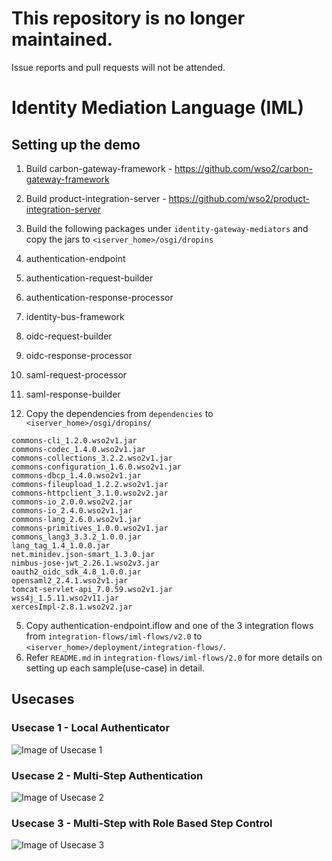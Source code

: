 # This repository is no longer maintained.

Issue reports and pull requests will not be attended.



# Identity Mediation Language (IML)

## Setting up the demo

1. Build carbon-gateway-framework - https://github.com/wso2/carbon-gateway-framework
2. Build product-integration-server - https://github.com/wso2/product-integration-server
3. Build the following packages under `identity-gateway-mediators` and copy the jars to `<iserver_home>/osgi/dropins`
  1. authentication-endpoint
  2. authentication-request-builder
  3. authentication-response-processor
  4. identity-bus-framework
  5. oidc-request-builder
  6. oidc-response-processor
  7. saml-request-processor
  8. saml-response-builder
  
4. Copy the dependencies from `dependencies` to `<iserver_home>/osgi/dropins/`
 
  ```
  commons-cli_1.2.0.wso2v1.jar
  commons-codec_1.4.0.wso2v1.jar
  commons-collections_3.2.2.wso2v1.jar
  commons-configuration_1.6.0.wso2v1.jar
  commons-dbcp_1.4.0.wso2v1.jar
  commons-fileupload_1.2.2.wso2v1.jar
  commons-httpclient_3.1.0.wso2v2.jar
  commons-io_2.0.0.wso2v2.jar
  commons-io_2.4.0.wso2v1.jar
  commons-lang_2.6.0.wso2v1.jar
  commons-primitives_1.0.0.wso2v1.jar
  commons_lang3_3.3.2_1.0.0.jar
  lang_tag_1.4_1.0.0.jar
  net.minidev.json-smart_1.3.0.jar
  nimbus-jose-jwt_2.26.1.wso2v3.jar
  oauth2_oidc_sdk_4.8_1.0.0.jar
  opensaml2_2.4.1.wso2v1.jar
  tomcat-servlet-api_7.0.59.wso2v1.jar
  wss4j_1.5.11.wso2v11.jar
  xercesImpl-2.8.1.wso2v2.jar
  ```

5. Copy authentication-endpoint.iflow and one of the 3 integration flows from `integration-flows/iml-flows/v2.0` to `<iserver_home>/deployment/integration-flows/`.
6. Refer `README.md` in `integration-flows/iml-flows/2.0` for more details on setting up each sample(use-case) in detail.

## Usecases

### Usecase 1 - Local Authenticator

![Image of Usecase 1](identity-mediation-flows/local.png)

### Usecase 2 - Multi-Step Authentication

![Image of Usecase 2](identity-mediation-flows/multi-step.png)

### Usecase 3 - Multi-Step with Role Based Step Control

![Image of Usecase 3](identity-mediation-flows/RBAC.png)




